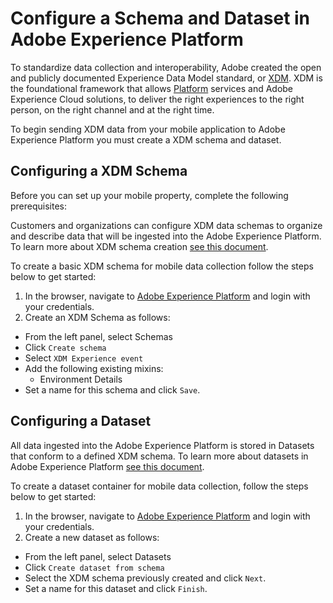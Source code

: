 # Configure a Schema and Dataset in Adobe Experience Platform

To standardize data collection and interoperability, Adobe created the open and publicly documented Experience Data Model standard, or [XDM](https://experienceleague.adobe.com/docs/experience-platform/xdm/home.html). XDM is the foundational framework that allows [Platform](https://experienceleague.adobe.com/docs/experience-platform/landing/home.html) services and Adobe Experience Cloud solutions, to deliver the right experiences to the right person, on the right channel and at the right time. 

To begin sending XDM data from your mobile application to Adobe Experience Platform you must create a XDM schema and dataset.  

## Configuring a XDM Schema

Before you can set up your mobile property, complete the following prerequisites:

Customers and organizations can configure XDM data schemas to organize and describe data that will be ingested into the Adobe Experience Platform. To learn more about XDM schema creation [see this document](https://experienceleague.adobe.com/docs/experience-platform/xdm/schema/composition.html?lang=en#understanding-schemas).

To create a basic XDM schema for mobile data collection follow the steps below to get started:

1.	In the browser, navigate to [Adobe Experience Platform](https://experience.adobe.com/platform) and login with your credentials.
2.	Create an XDM Schema as follows:
   * From the left panel, select Schemas
   * Click `Create schema`
   * Select `XDM Experience event`
   * Add the following existing mixins:
      * Environment Details
   * Set a name for this schema and click `Save`.
   
   
## Configuring a Dataset

All data ingested into the Adobe Experience Platform is stored in Datasets that conform to a defined XDM schema. To learn more about datasets in Adobe Experience Platform [see this document](https://experienceleague.adobe.com/docs/experience-platform/catalog/datasets/overview.html?lang=en#datasets). 

To create a dataset container for mobile data collection, follow the steps below to get started:
1.	In the browser, navigate to [Adobe Experience Platform](https://experience.adobe.com/platform) and login with your credentials.
2.	Create a new dataset as follows:
   * From the left panel, select Datasets
   * Click `Create dataset from schema`
   * Select the XDM schema previously created and click `Next`.
   * Set a name for this dataset and click `Finish`.

